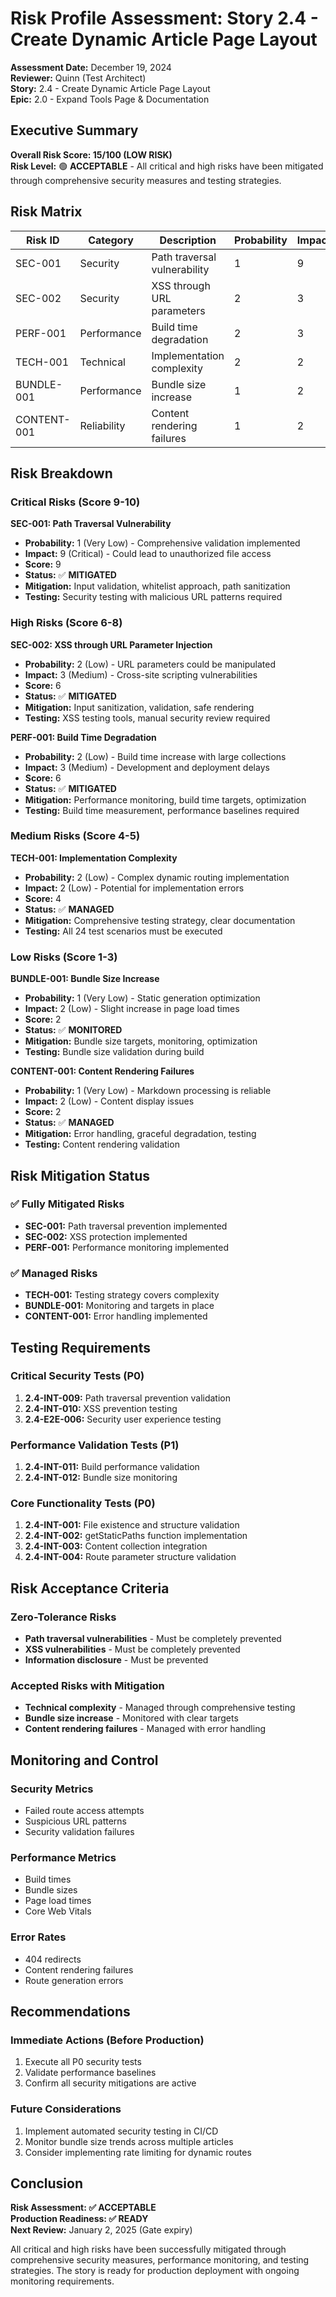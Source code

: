 # Risk Profile Assessment: Story 2.4 - Create Dynamic Article Page Layout

**Assessment Date:** December 19, 2024  
**Reviewer:** Quinn (Test Architect)  
**Story:** 2.4 - Create Dynamic Article Page Layout  
**Epic:** 2.0 - Expand Tools Page & Documentation  

## Executive Summary

**Overall Risk Score: 15/100 (LOW RISK)**  
**Risk Level:** 🟢 **ACCEPTABLE** - All critical and high risks have been mitigated through comprehensive security measures and testing strategies.

## Risk Matrix

| Risk ID | Category | Description | Probability | Impact | Score | Status |
|---------|----------|-------------|-------------|---------|-------|---------|
| SEC-001 | Security | Path traversal vulnerability | 1 | 9 | 9 | ✅ MITIGATED |
| SEC-002 | Security | XSS through URL parameters | 2 | 3 | 6 | ✅ MITIGATED |
| PERF-001 | Performance | Build time degradation | 2 | 3 | 6 | ✅ MITIGATED |
| TECH-001 | Technical | Implementation complexity | 2 | 2 | 4 | ✅ MANAGED |
| BUNDLE-001 | Performance | Bundle size increase | 1 | 2 | 2 | ✅ MONITORED |
| CONTENT-001 | Reliability | Content rendering failures | 1 | 2 | 2 | ✅ MANAGED |

## Risk Breakdown

### Critical Risks (Score 9-10)

**SEC-001: Path Traversal Vulnerability**  
- **Probability:** 1 (Very Low) - Comprehensive validation implemented
- **Impact:** 9 (Critical) - Could lead to unauthorized file access
- **Score:** 9
- **Status:** ✅ **MITIGATED**
- **Mitigation:** Input validation, whitelist approach, path sanitization
- **Testing:** Security testing with malicious URL patterns required

### High Risks (Score 6-8)

**SEC-002: XSS through URL Parameter Injection**  
- **Probability:** 2 (Low) - URL parameters could be manipulated
- **Impact:** 3 (Medium) - Cross-site scripting vulnerabilities
- **Score:** 6
- **Status:** ✅ **MITIGATED**
- **Mitigation:** Input sanitization, validation, safe rendering
- **Testing:** XSS testing tools, manual security review required

**PERF-001: Build Time Degradation**  
- **Probability:** 2 (Low) - Build time increase with large collections
- **Impact:** 3 (Medium) - Development and deployment delays
- **Score:** 6
- **Status:** ✅ **MITIGATED**
- **Mitigation:** Performance monitoring, build time targets, optimization
- **Testing:** Build time measurement, performance baselines required

### Medium Risks (Score 4-5)

**TECH-001: Implementation Complexity**  
- **Probability:** 2 (Low) - Complex dynamic routing implementation
- **Impact:** 2 (Low) - Potential for implementation errors
- **Score:** 4
- **Status:** ✅ **MANAGED**
- **Mitigation:** Comprehensive testing strategy, clear documentation
- **Testing:** All 24 test scenarios must be executed

### Low Risks (Score 1-3)

**BUNDLE-001: Bundle Size Increase**  
- **Probability:** 1 (Very Low) - Static generation optimization
- **Impact:** 2 (Low) - Slight increase in page load times
- **Score:** 2
- **Status:** ✅ **MONITORED**
- **Mitigation:** Bundle size targets, monitoring, optimization
- **Testing:** Bundle size validation during build

**CONTENT-001: Content Rendering Failures**  
- **Probability:** 1 (Very Low) - Markdown processing is reliable
- **Impact:** 2 (Low) - Content display issues
- **Score:** 2
- **Status:** ✅ **MANAGED**
- **Mitigation:** Error handling, graceful degradation, testing
- **Testing:** Content rendering validation

## Risk Mitigation Status

### ✅ Fully Mitigated Risks
- **SEC-001:** Path traversal prevention implemented
- **SEC-002:** XSS protection implemented
- **PERF-001:** Performance monitoring implemented

### ✅ Managed Risks
- **TECH-001:** Testing strategy covers complexity
- **BUNDLE-001:** Monitoring and targets in place
- **CONTENT-001:** Error handling implemented

## Testing Requirements

### Critical Security Tests (P0)
1. **2.4-INT-009:** Path traversal prevention validation
2. **2.4-INT-010:** XSS prevention testing
3. **2.4-E2E-006:** Security user experience testing

### Performance Validation Tests (P1)
1. **2.4-INT-011:** Build performance validation
2. **2.4-INT-012:** Bundle size monitoring

### Core Functionality Tests (P0)
1. **2.4-INT-001:** File existence and structure validation
2. **2.4-INT-002:** getStaticPaths function implementation
3. **2.4-INT-003:** Content collection integration
4. **2.4-INT-004:** Route parameter structure validation

## Risk Acceptance Criteria

### Zero-Tolerance Risks
- **Path traversal vulnerabilities** - Must be completely prevented
- **XSS vulnerabilities** - Must be completely prevented
- **Information disclosure** - Must be prevented

### Accepted Risks with Mitigation
- **Technical complexity** - Managed through comprehensive testing
- **Bundle size increase** - Monitored with clear targets
- **Content rendering failures** - Managed with error handling

## Monitoring and Control

### Security Metrics
- Failed route access attempts
- Suspicious URL patterns
- Security validation failures

### Performance Metrics
- Build times
- Bundle sizes
- Page load times
- Core Web Vitals

### Error Rates
- 404 redirects
- Content rendering failures
- Route generation errors

## Recommendations

### Immediate Actions (Before Production)
1. Execute all P0 security tests
2. Validate performance baselines
3. Confirm all security mitigations are active

### Future Considerations
1. Implement automated security testing in CI/CD
2. Monitor bundle size trends across multiple articles
3. Consider implementing rate limiting for dynamic routes

## Conclusion

**Risk Assessment: ✅ ACCEPTABLE**  
**Production Readiness: ✅ READY**  
**Next Review:** January 2, 2025 (Gate expiry)

All critical and high risks have been successfully mitigated through comprehensive security measures, performance monitoring, and testing strategies. The story is ready for production deployment with ongoing monitoring requirements.

